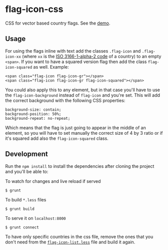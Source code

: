 flag-icon-css
=============

CSS for vector based country flags. See the
[demo](http://lipis.github.io/flag-icon-css/).

Usage
-----

For using the flags inline with text add the classes `.flag-icon` and 
`.flag-icon-xx` (where `xx` is the
[ISO 3166-1-alpha-2 code](http://www.iso.org/iso/country_names_and_code_elements) 
of a country) to an empty `<span>`. If you want to have a squared version flag
then add the class `flag-icon-squared` as well. Example:

    <span class="flag-icon flag-icon-gr"></span>
    <span class="flag-icon flag-icon-gr flag-icon-squared"></span>

You could also apply this to any element, but in that case you'll have to use the
`flag-icon-background` instead of `flag-icon` and you're set. This will add the
correct background with the following CSS properties:

    background-size: contain;
    background-position: 50%;
    background-repeat: no-repeat;

Which means that the flag is just going to appear in the middle of an element, so
you will have to set manually the correct size of 4 by 3 ratio or if it's squared 
add also the `flag-icon-squared` class.


Development
-----------

Run the `npm install` to install the dependencies after cloning the project and
you'll be able to:

To watch for changes and live reload if served

    $ grunt

To build `*.less` files

    $ grunt build

To serve it on `localhost:8000`

    $ grunt connect

To have only specific countries in the css file, remove the ones that you don't
need from the
[`flag-icon-list.less`](https://github.com/lipis/flag-icon-css/blob/master/less/flag-icon-list.less)
file and build it again.

